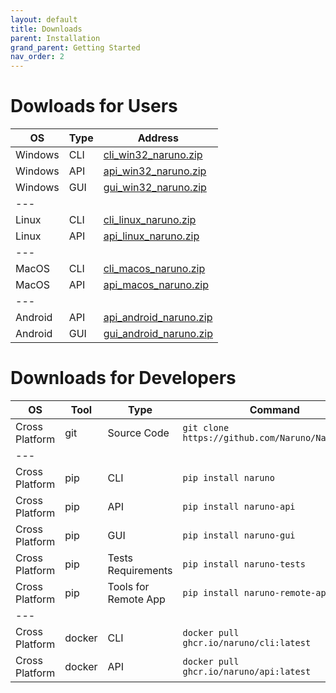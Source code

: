 ```yaml
---
layout: default
title: Downloads
parent: Installation
grand_parent: Getting Started
nav_order: 2
---
```



# Dowloads for Users

| OS | Type | Address | 
|---|---|---|
| Windows | CLI | [cli_win32_naruno.zip](https://github.com/Naruno/Naruno/releases/latest/download/cli_win32_naruno.zip) |
| Windows | API | [api_win32_naruno.zip](https://github.com/Naruno/Naruno/releases/latest/download/api_win32_naruno.zip) |
| Windows | GUI | [gui_win32_naruno.zip](https://github.com/Naruno/Naruno/releases/latest/download/gui_win32_naruno.zip) |
|---|
| Linux | CLI | [cli_linux_naruno.zip](https://github.com/Naruno/Naruno/releases/latest/download/cli_linux_naruno.zip) |
| Linux | API | [api_linux_naruno.zip](https://github.com/Naruno/Naruno/releases/latest/download/api_linux_naruno.zip) |
|---|
| MacOS | CLI | [cli_macos_naruno.zip](https://github.com/Naruno/Naruno/releases/latest/download/cli_macos_naruno.zip) |
| MacOS | API | [api_macos_naruno.zip](https://github.com/Naruno/Naruno/releases/latest/download/api_macos_naruno.zip) |
|---|
| Android | API | [api_android_naruno.zip](https://github.com/Naruno/Naruno/releases/latest/download/api_android_naruno.zip) |
| Android | GUI | [gui_android_naruno.zip](https://github.com/Naruno/Naruno/releases/latest/download/gui_android_naruno.zip) |


# Downloads for Developers


| OS | Tool | Type | Command |
|---|---|---|---|
| Cross Platform | git | Source Code | `git clone https://github.com/Naruno/Naruno.git` |
|---|
| Cross Platform | pip | CLI | `pip install naruno` |
| Cross Platform | pip | API | `pip install naruno-api` |
| Cross Platform | pip | GUI | `pip install naruno-gui` |
| Cross Platform | pip | Tests Requirements | `pip install naruno-tests` |
| Cross Platform | pip | Tools for Remote App | `pip install naruno-remote-app` |
|---|
| Cross Platform | docker | CLI | `docker pull ghcr.io/naruno/cli:latest` |
| Cross Platform | docker | API | `docker pull ghcr.io/naruno/api:latest` |

